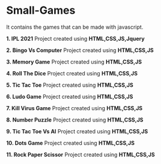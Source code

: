 # Small-Games
It contains the games that can be made with javascript.


**1. IPL 2021**
Project created using **HTML,CSS,JS,Jquery**

**2. Bingo Vs Computer**
Project created using **HTML,CSS,JS**

**3. Memory Game**
Project created using **HTML,CSS,JS**

**4. Roll The Dice**
Project created using **HTML,CSS,JS**

**5. Tic Tac Toe**
Project created using **HTML,CSS,JS**

**6. Ludo Game**
Project created using **HTML,CSS,JS**

**7. Kill Virus Game**
Project created using **HTML,CSS,JS**

**8. Number Puzzle**
Project created using **HTML,CSS,JS**

**9. Tic Tac Toe Vs AI**
Project created using **HTML,CSS,JS**

**10. Dots Game**
Project created using **HTML,CSS,JS**

**11. Rock Paper Scissor**
Project created using **HTML,CSS,JS**
